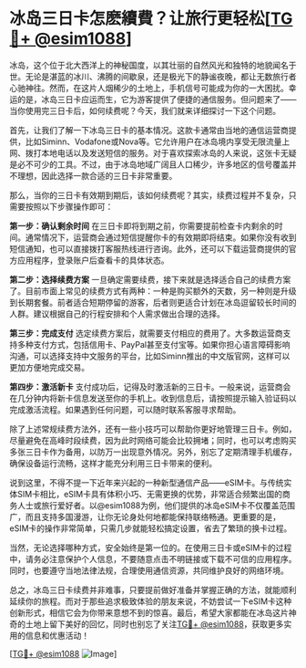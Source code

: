 # 冰岛三日卡怎麽續費？让旅行更轻松[[TG💪+ @esim1088](https://t.me/s/esim1088)]

冰岛，这个位于北大西洋上的神秘国度，以其壮丽的自然风光和独特的地貌闻名于世。无论是湛蓝的冰川、沸腾的间歇泉，还是极光下的静谧夜晚，都让无数旅行者心驰神往。然而，在这片人烟稀少的土地上，手机信号可能成为你的一大困扰。幸运的是，冰岛三日卡应运而生，它为游客提供了便捷的通信服务。但问题来了——当你使用完三日卡后，如何续费呢？今天，我们就来详细探讨一下这个问题。

首先，让我们了解一下冰岛三日卡的基本情况。这款卡通常由当地的通信运营商提供，比如Siminn、Vodafone或Nova等。它允许用户在冰岛境内享受无限流量上网、拨打本地电话以及发送短信的服务。对于喜欢探索冰岛的人来说，这张卡无疑是必不可少的工具。不过，由于冰岛地域广阔且人口稀少，许多地区的信号覆盖并不理想，因此选择一款合适的三日卡非常重要。

那么，当你的三日卡有效期到期后，该如何续费呢？其实，续费过程并不复杂，只需要按照以下步骤操作即可：

**第一步：确认剩余时间**
在三日卡即将到期之前，你需要提前检查卡内剩余的时间。通常情况下，运营商会通过短信提醒你卡的有效期即将结束。如果你没有收到短信通知，也可以直接拨打客服热线进行咨询。此外，还可以下载运营商提供的官方应用程序，登录账户后查看卡的具体状态。

**第二步：选择续费方案**
一旦确定需要续费，接下来就是选择适合自己的续费方案了。目前市面上常见的续费方式有两种：一种是购买额外的天数，另一种则是升级到长期套餐。前者适合短期停留的游客，后者则更适合计划在冰岛逗留较长时间的人群。建议根据自己的行程安排和个人需求做出合理的选择。

**第三步：完成支付**
选定续费方案后，就需要支付相应的费用了。大多数运营商支持多种支付方式，包括信用卡、PayPal甚至支付宝等。如果你担心语言障碍影响沟通，可以选择支持中文服务的平台，比如Siminn推出的中文版官网，这样可以更加方便地完成交易。

**第四步：激活新卡**
支付成功后，记得及时激活新的三日卡。一般来说，运营商会在几分钟内将新卡信息发送至你的手机上。收到信息后，请按照提示输入验证码以完成激活流程。如果遇到任何问题，可以随时联系客服寻求帮助。

除了上述常规续费方法外，还有一些小技巧可以帮助你更好地管理三日卡。例如，尽量避免在高峰时段续费，因为此时网络可能会比较拥堵；同时，也可以考虑购买多张三日卡作为备用，以防万一出现意外情况。另外，别忘了定期清理手机缓存，确保设备运行流畅，这样才能充分利用三日卡带来的便利。

说到这里，不得不提一下近年来兴起的一种新型通信产品——eSIM卡。与传统实体SIM卡相比，eSIM卡具有体积小巧、无需更换的优势，非常适合频繁出国的商务人士或旅行爱好者。以@esim1088为例，他们提供的冰岛eSIM卡不仅覆盖范围广，而且支持多国漫游，让你无论身处何地都能保持联络畅通。更重要的是，eSIM卡的操作非常简单，只需几步就能轻松搞定设置，省去了繁琐的换卡过程。

当然，无论选择哪种方式，安全始终是第一位的。在使用三日卡或eSIM卡的过程中，请务必注意保护个人信息，不要随意点击不明链接或下载不可信的应用程序。同时，也要遵守当地法律法规，合理使用通信资源，共同维护良好的网络环境。

总之，冰岛三日卡续费并非难事，只要提前做好准备并掌握正确的方法，就能顺利延续你的旅程。而对于那些追求极致体验的朋友来说，不妨尝试一下eSIM卡这种创新形式，相信它会为你带来意想不到的惊喜。最后，希望大家都能在冰岛这片神奇的土地上留下美好的回忆，同时也别忘了关注[TG💪+ @esim1088](https://t.me/s/esim1088)，获取更多实用的信息和优惠活动！

[[TG💪+ @esim1088](https://t.me/s/esim1088) ![Image](https://i.postimg.cc/4NQfJmqS/Snipaste-2025-05-13-00-14-12.png)]